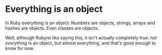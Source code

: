 # Everything is an object

In Ruby everything is an object: Numbers are objects, strings, arrays and
hashes are objects. Even classes are objects.

Well, although Rubyist like saying this, it isn't actually completely true:
not *everything* is an object, but almost everything, and that's good enough to
know for now.

